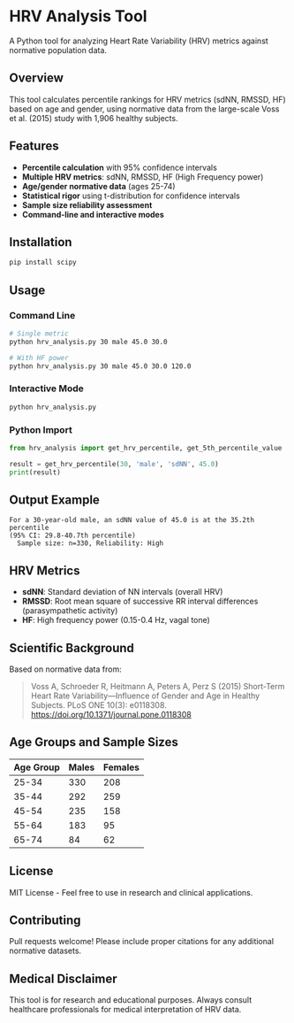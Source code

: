 # HRV Analysis Tool

A Python tool for analyzing Heart Rate Variability (HRV) metrics against normative population data.

## Overview

This tool calculates percentile rankings for HRV metrics (sdNN, RMSSD, HF) based on age and gender, using normative data from the large-scale Voss et al. (2015) study with 1,906 healthy subjects.

## Features

- **Percentile calculation** with 95% confidence intervals
- **Multiple HRV metrics**: sdNN, RMSSD, HF (High Frequency power)
- **Age/gender normative data** (ages 25-74)
- **Statistical rigor** using t-distribution for confidence intervals
- **Sample size reliability assessment**
- **Command-line and interactive modes**

## Installation

```bash
pip install scipy
```

## Usage

### Command Line
```bash
# Single metric
python hrv_analysis.py 30 male 45.0 30.0

# With HF power
python hrv_analysis.py 30 male 45.0 30.0 120.0
```

### Interactive Mode
```bash
python hrv_analysis.py
```

### Python Import
```python
from hrv_analysis import get_hrv_percentile, get_5th_percentile_value

result = get_hrv_percentile(30, 'male', 'sdNN', 45.0)
print(result)
```

## Output Example

```
For a 30-year-old male, an sdNN value of 45.0 is at the 35.2th percentile
(95% CI: 29.8-40.7th percentile)
  Sample size: n=330, Reliability: High
```

## HRV Metrics

- **sdNN**: Standard deviation of NN intervals (overall HRV)
- **RMSSD**: Root mean square of successive RR interval differences (parasympathetic activity)
- **HF**: High frequency power (0.15-0.4 Hz, vagal tone)

## Scientific Background

Based on normative data from:

> Voss A, Schroeder R, Heitmann A, Peters A, Perz S (2015) Short-Term Heart Rate Variability—Influence of Gender and Age in Healthy Subjects. PLoS ONE 10(3): e0118308. https://doi.org/10.1371/journal.pone.0118308

## Age Groups and Sample Sizes

| Age Group | Males | Females |
|-----------|-------|---------|
| 25-34     | 330   | 208     |
| 35-44     | 292   | 259     |
| 45-54     | 235   | 158     |
| 55-64     | 183   | 95      |
| 65-74     | 84    | 62      |

## License

MIT License - Feel free to use in research and clinical applications.

## Contributing

Pull requests welcome! Please include proper citations for any additional normative datasets.

## Medical Disclaimer

This tool is for research and educational purposes. Always consult healthcare professionals for medical interpretation of HRV data.